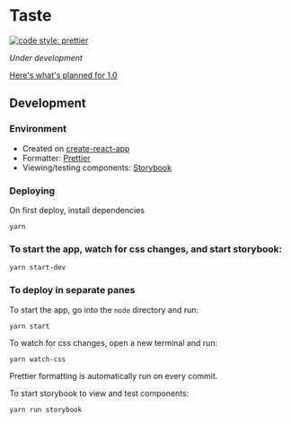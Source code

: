 # Taste

[![code style: prettier](https://img.shields.io/badge/code_style-prettier-ff69b4.svg?style=flat-square)](https://github.com/prettier/prettier)

_Under development_

[Here's what's planned for 1.0](https://github.com/thektan/taste/milestone/2)

## Development

### Environment

* Created on [create-react-app](https://github.com/facebook/create-react-app)
* Formatter: [Prettier](https://prettier.io/)
* Viewing/testing components: [Storybook](https://storybook.js.org/)

### Deploying

On first deploy, install dependencies

```
yarn
```

### To start the app, watch for css changes, and start storybook:

```
yarn start-dev
```

### To deploy in separate panes

To start the app, go into the `node` directory and run:

```
yarn start
```

To watch for css changes, open a new terminal and run:

```
yarn watch-css
```

Prettier formatting is automatically run on every commit.

To start storybook to view and test components:

```
yarn run storybook
```